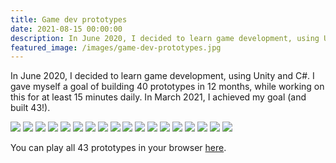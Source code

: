 ```yaml
---
title: Game dev prototypes
date: 2021-08-15 00:00:00
description: In June 2020, I decided to learn game development, using Unity and C#. I gave myself a goal of building 40 prototypes in 12 months, while working on this for at least 15 minutes daily...
featured_image: /images/game-dev-prototypes.jpg
---
```


In June 2020, I decided to learn game development, using Unity and C#. I gave myself a goal of building 40 prototypes in 12 months, while working on this for at least 15 minutes daily. In March 2021, I achieved my goal (and built 43!).

<div class="gallery" data-columns="2">
	<img src="/images/game-dev-prototype-01.jpg">
    <img src="/images/game-dev-prototype-02.jpg">
    <img src="/images/game-dev-prototype-03.jpg">
    <img src="/images/game-dev-prototype-04.jpg">
    <img src="/images/game-dev-prototype-05.jpg">
    <img src="/images/game-dev-prototype-06.jpg">
    <img src="/images/game-dev-prototype-07.jpg">
    <img src="/images/game-dev-prototype-08.jpg">
    <img src="/images/game-dev-prototype-09.jpg">
    <img src="/images/game-dev-prototype-10.jpg">
    <img src="/images/game-dev-prototype-11.jpg">
    <img src="/images/game-dev-prototype-12.jpg">
    <img src="/images/game-dev-prototype-13.jpg">
    <img src="/images/game-dev-prototype-14.jpg">
    <img src="/images/game-dev-prototype-15.jpg">
    <img src="/images/game-dev-prototype-16.jpg">
    <img src="/images/game-dev-prototype-17.jpg">
    <img src="/images/game-dev-prototype-18.jpg">
</div>

You can play all 43 prototypes in your browser [here](https://silver-hornet.github.io).
